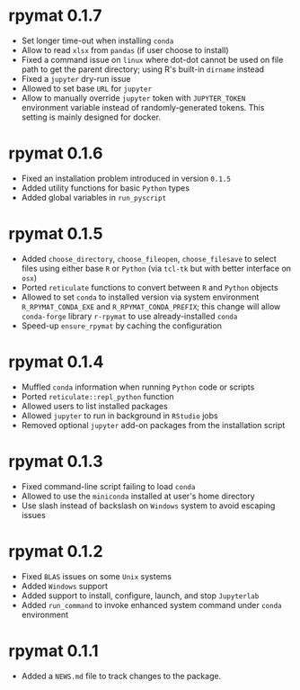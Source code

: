 # rpymat 0.1.7

* Set longer time-out when installing `conda`
* Allow to read `xlsx` from `pandas` (if user choose to install)
* Fixed a command issue on `linux` where dot-dot cannot be used on file path to get the parent directory; using R's built-in `dirname` instead
* Fixed a `jupyter` dry-run issue
* Allowed to set base `URL` for `jupyter`
* Allow to manually override `jupyter` token with `JUPYTER_TOKEN` environment variable instead of randomly-generated tokens. This setting is mainly designed for docker.

# rpymat 0.1.6

* Fixed an installation problem introduced in version `0.1.5`
* Added utility functions for basic `Python` types
* Added global variables in `run_pyscript`

# rpymat 0.1.5

* Added `choose_directory`, `choose_fileopen`, `choose_filesave` to select files using either base `R` or `Python` (via `tcl-tk` but with better interface on `osx`)
* Ported `reticulate` functions to convert between `R` and `Python` objects
* Allowed to set `conda` to installed version via system environment `R_RPYMAT_CONDA_EXE` and `R_RPYMAT_CONDA_PREFIX`; this change will allow `conda-forge` library `r-rpymat` to use already-installed `conda`
* Speed-up `ensure_rpymat` by caching the configuration

# rpymat 0.1.4

* Muffled `conda` information when running `Python` code or scripts
* Ported `reticulate::repl_python` function
* Allowed users to list installed packages
* Allowed `jupyter` to run in background in `RStudio` jobs
* Removed optional `jupyter` add-on packages from the installation script

# rpymat 0.1.3

* Fixed command-line script failing to load `conda`
* Allowed to use the `miniconda` installed at user's home directory
* Use slash instead of backslash on `Windows` system to avoid escaping issues

# rpymat 0.1.2

* Fixed `BLAS` issues on some `Unix` systems
* Added `Windows` support
* Added support to install, configure, launch, and stop `Jupyterlab`
* Added `run_command` to invoke enhanced system command under `conda` environment

# rpymat 0.1.1

* Added a `NEWS.md` file to track changes to the package.
